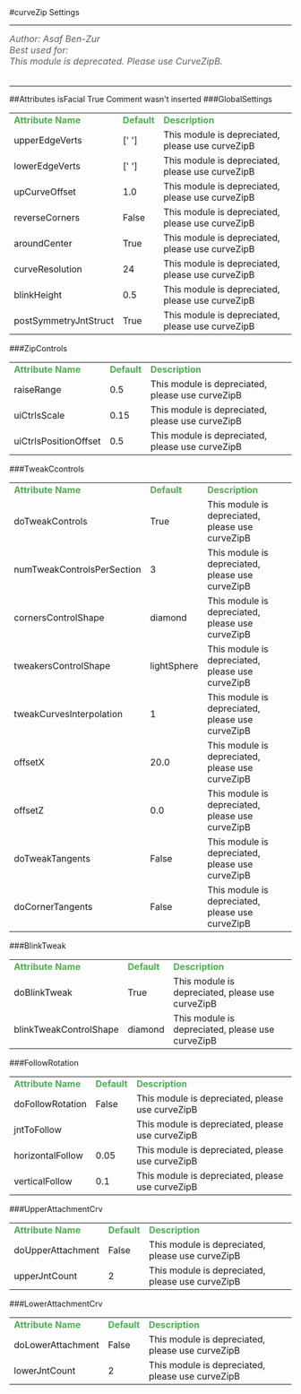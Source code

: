 <body>
#curveZip Settings
<hr width = 100%>
<font color = #5f5f5f size = 3pt>
<i>
Author: Asaf Ben-Zur <br>
Best used for:  <br>
This module is deprecated. Please use CurveZipB. <br>
</i>
<br>
</font>
<hr width = 100%>
##Attributes
<tr><td>isFacial</td>
<td>True</td>
<td>Comment wasn't inserted</td></tr>
</table></font>
###GlobalSettings
<table><tr><td><b><font size = 3pt color = #4caf50>Attribute Name</td><td><font color = #4caf50><b>Default</td><td><font color = #4caf50><b>Description</td></tr>
<tr><td>upperEdgeVerts</td>
<td>[' ']</td>
<td>This module is depreciated, please use curveZipB</td></tr>
<tr><td>lowerEdgeVerts</td>
<td>[' ']</td>
<td>This module is depreciated, please use curveZipB</td></tr>
<tr><td>upCurveOffset</td>
<td>1.0</td>
<td>This module is depreciated, please use curveZipB</td></tr>
<tr><td>reverseCorners</td>
<td>False</td>
<td>This module is depreciated, please use curveZipB</td></tr>
<tr><td>aroundCenter</td>
<td>True</td>
<td>This module is depreciated, please use curveZipB</td></tr>
<tr><td>curveResolution</td>
<td>24</td>
<td>This module is depreciated, please use curveZipB</td></tr>
<tr><td>blinkHeight</td>
<td>0.5</td>
<td>This module is depreciated, please use curveZipB</td></tr>
<tr><td>postSymmetryJntStruct</td>
<td>True</td>
<td>This module is depreciated, please use curveZipB</td></tr>
</table></font>
###ZipControls
<table><tr><td><b><font size = 3pt color = #4caf50>Attribute Name</td><td><font color = #4caf50><b>Default</td><td><font color = #4caf50><b>Description</td></tr>
<tr><td>raiseRange</td>
<td>0.5</td>
<td>This module is depreciated, please use curveZipB</td></tr>
<tr><td>uiCtrlsScale</td>
<td>0.15</td>
<td>This module is depreciated, please use curveZipB</td></tr>
<tr><td>uiCtrlsPositionOffset</td>
<td>0.5</td>
<td>This module is depreciated, please use curveZipB</td></tr>
</table></font>
###TweakCcontrols
<table><tr><td><b><font size = 3pt color = #4caf50>Attribute Name</td><td><font color = #4caf50><b>Default</td><td><font color = #4caf50><b>Description</td></tr>
<tr><td>doTweakControls</td>
<td>True</td>
<td>This module is depreciated, please use curveZipB</td></tr>
<tr><td>numTweakControlsPerSection</td>
<td>3</td>
<td>This module is depreciated, please use curveZipB</td></tr>
<tr><td>cornersControlShape</td>
<td>diamond</td>
<td>This module is depreciated, please use curveZipB</td></tr>
<tr><td>tweakersControlShape</td>
<td>lightSphere</td>
<td>This module is depreciated, please use curveZipB</td></tr>
<tr><td>tweakCurvesInterpolation</td>
<td>1</td>
<td>This module is depreciated, please use curveZipB</td></tr>
<tr><td>offsetX</td>
<td>20.0</td>
<td>This module is depreciated, please use curveZipB</td></tr>
<tr><td>offsetZ</td>
<td>0.0</td>
<td>This module is depreciated, please use curveZipB</td></tr>
<tr><td>doTweakTangents</td>
<td>False</td>
<td>This module is depreciated, please use curveZipB</td></tr>
<tr><td>doCornerTangents</td>
<td>False</td>
<td>This module is depreciated, please use curveZipB</td></tr>
</table></font>
###BlinkTweak
<table><tr><td><b><font size = 3pt color = #4caf50>Attribute Name</td><td><font color = #4caf50><b>Default</td><td><font color = #4caf50><b>Description</td></tr>
<tr><td>doBlinkTweak</td>
<td>True</td>
<td>This module is depreciated, please use curveZipB</td></tr>
<tr><td>blinkTweakControlShape</td>
<td>diamond</td>
<td>This module is depreciated, please use curveZipB</td></tr>
</table></font>
###FollowRotation
<table><tr><td><b><font size = 3pt color = #4caf50>Attribute Name</td><td><font color = #4caf50><b>Default</td><td><font color = #4caf50><b>Description</td></tr>
<tr><td>doFollowRotation</td>
<td>False</td>
<td>This module is depreciated, please use curveZipB</td></tr>
<tr><td>jntToFollow</td>
<td></td>
<td>This module is depreciated, please use curveZipB</td></tr>
<tr><td>horizontalFollow</td>
<td>0.05</td>
<td>This module is depreciated, please use curveZipB</td></tr>
<tr><td>verticalFollow</td>
<td>0.1</td>
<td>This module is depreciated, please use curveZipB</td></tr>
</table></font>
###UpperAttachmentCrv
<table><tr><td><b><font size = 3pt color = #4caf50>Attribute Name</td><td><font color = #4caf50><b>Default</td><td><font color = #4caf50><b>Description</td></tr>
<tr><td>doUpperAttachment</td>
<td>False</td>
<td>This module is depreciated, please use curveZipB</td></tr>
<tr><td>upperJntCount</td>
<td>2</td>
<td>This module is depreciated, please use curveZipB</td></tr>
</table></font>
###LowerAttachmentCrv
<table><tr><td><b><font size = 3pt color = #4caf50>Attribute Name</td><td><font color = #4caf50><b>Default</td><td><font color = #4caf50><b>Description</td></tr>
<tr><td>doLowerAttachment</td>
<td>False</td>
<td>This module is depreciated, please use curveZipB</td></tr>
<tr><td>lowerJntCount</td>
<td>2</td>
<td>This module is depreciated, please use curveZipB</td></tr>
</table></font>
